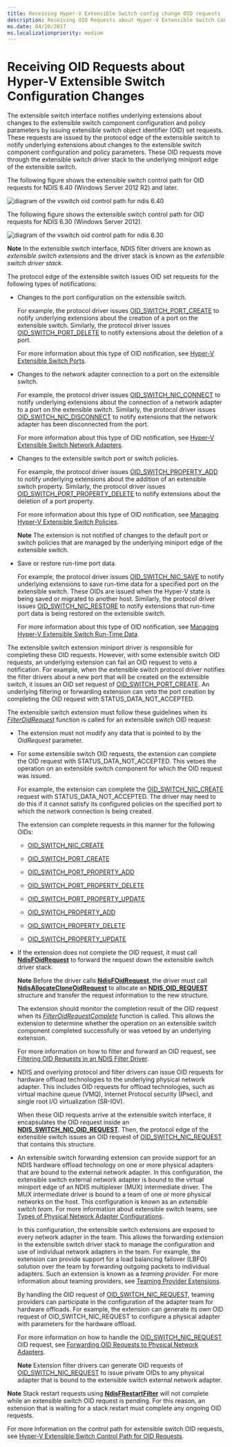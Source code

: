 ```yaml
---
title: Receiving Hyper-V Extensible Switch config change OID requests
description: Receiving OID Requests about Hyper-V Extensible Switch Configuration Changes
ms.date: 04/20/2017
ms.localizationpriority: medium
---
```


# Receiving OID Requests about Hyper-V Extensible Switch Configuration Changes

The extensible switch interface notifies underlying extensions about changes to the extensible switch component configuration and policy parameters by issuing extensible switch object identifier (OID) set requests. These requests are issued by the protocol edge of the extensible switch to notify underlying extensions about changes to the extensible switch component configuration and policy parameters. These OID requests move through the extensible switch driver stack to the underlying miniport edge of the extensible switch.

The following figure shows the extensible switch control path for OID requests for NDIS 6.40 (Windows Server 2012 R2) and later.

![diagram of the vswitch oid control path for ndis 6.40](images/vswitch-oid-controlpath-ndis640.png)

The following figure shows the extensible switch control path for OID requests for NDIS 6.30 (Windows Server 2012).

![diagram of the vswitch oid control path for ndis 6.30](images/vswitch-oid-controlpath.png)

**Note**  In the extensible switch interface, NDIS filter drivers are known as *extensible switch extensions* and the driver stack is known as the *extensible switch driver stack*. 

The protocol edge of the extensible switch issues OID set requests for the following types of notifications:

-   Changes to the port configuration on the extensible switch.

    For example, the protocol driver issues [OID\_SWITCH\_PORT\_CREATE](./oid-switch-port-create.md) to notify underlying extensions about the creation of a port on the extensible switch. Similarly, the protocol driver issues [OID\_SWITCH\_PORT\_DELETE](./oid-switch-port-delete.md) to notify extensions about the deletion of a port.

    For more information about this type of OID notification, see [Hyper-V Extensible Switch Ports](hyper-v-extensible-switch-ports.md).

-   Changes to the network adapter connection to a port on the extensible switch.

    For example, the protocol driver issues [OID\_SWITCH\_NIC\_CONNECT](./oid-switch-nic-connect.md) to notify underlying extensions about the connection of a network adapter to a port on the extensible switch. Similarly, the protocol driver issues [OID\_SWITCH\_NIC\_DISCONNECT](./oid-switch-nic-disconnect.md) to notify extensions that the network adapter has been disconnected from the port.

    For more information about this type of OID notification, see [Hyper-V Extensible Switch Network Adapters](hyper-v-extensible-switch-network-adapters.md).

-   Changes to the extensible switch port or switch policies.

    For example, the protocol driver issues [OID\_SWITCH\_PROPERTY\_ADD](./oid-switch-property-add.md) to notify underlying extensions about the addition of an extensible switch property. Similarly, the protocol driver issues [OID\_SWITCH\_PORT\_PROPERTY\_DELETE](./oid-switch-port-property-delete.md) to notify extensions about the deletion of a port property.

    For more information about this type of OID notification, see [Managing Hyper-V Extensible Switch Policies](managing-hyper-v-extensible-switch-extensibility-policies.md).

    **Note**  The extension is not notified of changes to the default port or switch policies that are managed by the underlying miniport edge of the extensible switch.

-   Save or restore run-time port data.

    For example, the protocol driver issues [OID\_SWITCH\_NIC\_SAVE](./oid-switch-property-add.md) to notify underlying extensions to save run-time data for a specified port on the extensible switch. These OIDs are issued when the Hyper-V state is being saved or migrated to another host. Similarly, the protocol driver issues [OID\_SWITCH\_NIC\_RESTORE](./oid-switch-nic-restore.md) to notify extensions that run-time port data is being restored on the extensible switch.

    For more information about this type of OID notification, see [Managing Hyper-V Extensible Switch Run-Time Data](managing-hyper-v-extensible-switch-run-time-data.md).

The extensible switch extension miniport driver is responsible for completing these OID requests. However, with some extensible switch OID requests, an underlying extension can fail an OID request to veto a notification. For example, when the extensible switch protocol driver notifies the filter drivers about a new port that will be created on the extensible switch, it issues an OID set request of [OID\_SWITCH\_PORT\_CREATE](./oid-switch-port-create.md). An underlying filtering or forwarding extension can veto the port creation by completing the OID request with STATUS\_DATA\_NOT\_ACCEPTED.

The extensible switch extension must follow these guidelines when its [*FilterOidRequest*](/windows-hardware/drivers/ddi/ndis/nc-ndis-filter_oid_request) function is called for an extensible switch OID request:

-   The extension must not modify any data that is pointed to by the *OidRequest* parameter.

-   For some extensible switch OID requests, the extension can complete the OID request with STATUS\_DATA\_NOT\_ACCEPTED. This vetoes the operation on an extensible switch component for which the OID request was issued.

    For example, the extension can complete the [OID\_SWITCH\_NIC\_CREATE](./oid-switch-nic-create.md) request with STATUS\_DATA\_NOT\_ACCEPTED. The driver may need to do this if it cannot satisfy its configured policies on the specified port to which the network connection is being created.

    The extension can complete requests in this manner for the following OIDs:

    -   [OID\_SWITCH\_NIC\_CREATE](./oid-switch-nic-create.md)

    -   [OID\_SWITCH\_PORT\_CREATE](./oid-switch-port-create.md)

    -   [OID\_SWITCH\_PORT\_PROPERTY\_ADD](./oid-switch-port-property-add.md)

    -   [OID\_SWITCH\_PORT\_PROPERTY\_DELETE](./oid-switch-port-property-delete.md)

    -   [OID\_SWITCH\_PORT\_PROPERTY\_UPDATE](./oid-switch-port-property-update.md)

    -   [OID\_SWITCH\_PROPERTY\_ADD](./oid-switch-property-add.md)

    -   [OID\_SWITCH\_PROPERTY\_DELETE](./oid-switch-property-delete.md)

    -   [OID\_SWITCH\_PROPERTY\_UPDATE](./oid-switch-property-update.md)

-   If the extension does not complete the OID request, it must call [**NdisFOidRequest**](/windows-hardware/drivers/ddi/ndis/nf-ndis-ndisfoidrequest) to forward the request down the extensible switch driver stack.

    **Note**  Before the driver calls [**NdisFOidRequest**](/windows-hardware/drivers/ddi/ndis/nf-ndis-ndisfoidrequest), the driver must call [**NdisAllocateCloneOidRequest**](/windows-hardware/drivers/ddi/ndis/nf-ndis-ndisallocatecloneoidrequest) to allocate an [**NDIS\_OID\_REQUEST**](/windows-hardware/drivers/ddi/ndis/ns-ndis-_ndis_oid_request) structure and transfer the request information to the new structure.

    The extension should monitor the completion result of the OID request when its [*FilterOidRequestComplete*](/windows-hardware/drivers/ddi/ndis/nc-ndis-filter_oid_request_complete) function is called. This allows the extension to determine whether the operation on an extensible switch component completed successfully or was vetoed by an underlying extension.

    For more information on how to filter and forward an OID request, see [Filtering OID Requests in an NDIS Filter Driver](filtering-oid-requests-in-an-ndis-filter-driver.md).


-   NDIS and overlying protocol and filter drivers can issue OID requests for hardware offload technologies to the underlying physical network adapter. This includes OID requests for offload technologies, such as virtual machine queue (VMQ), Internet Protocol security (IPsec), and single root I/O virtualization (SR-IOV).

    When these OID requests arrive at the extensible switch interface, it encapsulates the OID request inside an [**NDIS\_SWITCH\_NIC\_OID\_REQUEST**](/windows-hardware/drivers/ddi/ntddndis/ns-ntddndis-_ndis_switch_nic_oid_request). Then, the protocol edge of the extensible switch issues an OID request of [OID\_SWITCH\_NIC\_REQUEST](./oid-switch-nic-request.md) that contains this structure.

-   An extensible switch forwarding extension can provide support for an NDIS hardware offload technology on one or more physical adapters that are bound to the external network adapter. In this configuration, the extensible switch external network adapter is bound to the virtual miniport edge of an NDIS multiplexer (MUX) intermediate driver. The MUX intermediate driver is bound to a team of one or more physical networks on the host. This configuration is known as an *extensible switch team*. For more information about extensible switch teams, see [Types of Physical Network Adapter Configurations](types-of-physical-network-adapter-configurations.md).

    In this configuration, the extensible switch extensions are exposed to every network adapter in the team. This allows the forwarding extension in the extensible switch driver stack to manage the configuration and use of individual network adapters in the team. For example, the extension can provide support for a load balancing failover (LBFO) solution over the team by forwarding outgoing packets to individual adapters. Such an extension is known as a *teaming provider*. For more information about teaming providers, see [Teaming Provider Extensions](teaming-provider-extensions.md).

    By handling the OID request of [OID\_SWITCH\_NIC\_REQUEST](./oid-switch-nic-request.md), teaming providers can participate in the configuration of the adapter team for hardware offloads. For example, the extension can generate its own OID request of OID\_SWITCH\_NIC\_REQUEST to configure a physical adapter with parameters for the hardware offload.

    For more information on how to handle the [OID\_SWITCH\_NIC\_REQUEST](./oid-switch-nic-request.md) OID request, see [Forwarding OID Requests to Physical Network Adapters](forwarding-oid-requests-to-physical-network-adapters.md).

    **Note**  Extension filter drivers can generate OID requests of [OID\_SWITCH\_NIC\_REQUEST](./oid-switch-nic-request.md) to issue private OIDs to any physical adapter that is bound to the extensible switch external network adapter.

**Note**  Stack restart requests using [**NdisFRestartFilter**](/windows-hardware/drivers/ddi/ndis/nf-ndis-ndisfrestartfilter) will not complete while an extensible switch OID request is pending. For this reason, an extension that is waiting for a stack restart must complete any ongoing OID requests.

For more information on the control path for extensible switch OID requests, see [Hyper-V Extensible Switch Control Path for OID Requests](hyper-v-extensible-switch-control-path-for-oid-requests.md).
